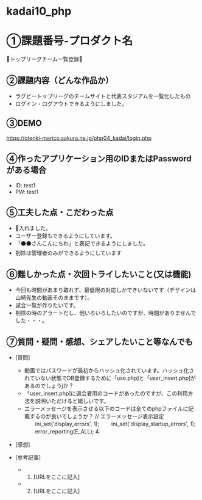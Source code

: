# kadai10_php
# ①課題番号-プロダクト名

🏉トップリーグチーム一覧登録🏉

## ②課題内容（どんな作品か）

- ラグビートップリーグのチームサイトと代表スタジアムを一覧化したもの
- ログイン・ログアウトできるようにしました。

## ③DEMO

https://otenki-marico.sakura.ne.jp/php04_kadai/login.php

## ④作ったアプリケーション用のIDまたはPasswordがある場合

- ID: test1
- PW: test1

## ⑤工夫した点・こだわった点

- 🏉入れました。
- ユーザー登録もできるようにしています。
- 「⚫️⚫️さんこんにちわ」と表記できるようにしました。
- 削除は管理者のみができるようにしています

## ⑥難しかった点・次回トライしたいこと(又は機能)

- 今回も時間があまり取れず、最低限の対応しかできいないです（デザインは山崎先生の動画そのままです）。
- 試合一覧が作りたいです。
- 削除の時のアラートだし、他いろいろしたいのですが、時間がありませんでした・・・。

## ⑦質問・疑問・感想、シェアしたいこと等なんでも

- [質問]
  - 動画ではパスワードが最初からハッシュ化されています。ハッシュ化されていない状態でDB登録するために「use.php]と「user_insert.php]があるのでしょうjか？
  - 「user_insert.php]に退会者用のコードがあったのですが、この利用方法を説明いただけると嬉しいです。
  - エラーメッセージを表示させる以下のコードは全てのphpファイルに記載するのが良いでしょうか？
   // エラーメッセージ表示設定
　　ini_set('display_errors', 1);
　　ini_set('display_startup_errors', 1);
　　error_reporting(E_ALL);
    4. 

- [感想]
- [参考記事]
  - 1. [URLをここに記入]
  - 2. [URLをここに記入]
